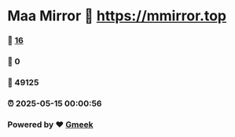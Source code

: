 # Maa Mirror :link: https://mmirror.top 
### :page_facing_up: [16](https://mmirror.top/tag.html) 
### :speech_balloon: 0 
### :hibiscus: 49125 
### :alarm_clock: 2025-05-15 00:00:56 
### Powered by :heart: [Gmeek](https://github.com/Meekdai/Gmeek)
